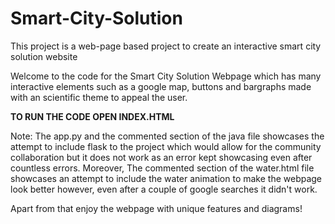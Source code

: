 # Smart-City-Solution
This project is a web-page based project to create an interactive smart city solution website

Welcome to the code for the Smart City Solution Webpage which has many interactive elements such as a google map, buttons and bargraphs made with an scientific theme to appeal the user. 

**TO RUN THE CODE OPEN INDEX.HTML**

Note: The app.py and the commented section of the java file showcases the attempt to include flask to the project which would allow for the community collaboration but it does not work as an error kept showcasing even after countless errors. Moreover, The commented section of the water.html file showcases an attempt to include the water animation to make the webpage look better however, even after a couple of google searches it didn't work.

Apart from that enjoy the webpage with unique features and diagrams!
